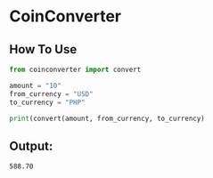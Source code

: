 # CoinConverter

## How To Use
```python
from coinconverter import convert

amount = "10"
from_currency = "USD"
to_currency = "PHP"

print(convert(amount, from_currency, to_currency)
```
## Output:
```
588.70
```
